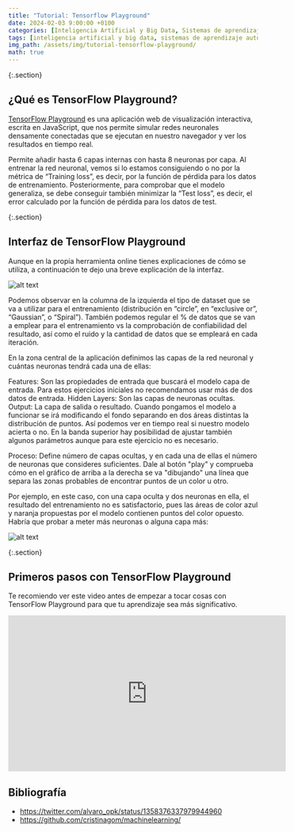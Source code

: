 ```yaml
---
title: "Tutorial: Tensorflow Playground"
date: 2024-02-03 9:00:00 +0100
categories: [Inteligencia Artificial y Big Data, Sistemas de aprendizaje automático]
tags: [inteligencia artificial y big data, sistemas de aprendizaje automático]
img_path: /assets/img/tutorial-tensorflow-playground/
math: true
---
```


{:.section}
## ¿Qué es TensorFlow Playground?

[TensorFlow Playground](https://playground.tensorflow.org/#activation=tanh&batchSize=10&dataset=circle&regDataset=reg-plane&learningRate=0.03&regularizationRate=0&noise=0&networkShape=4,2&seed=0.25548&showTestData=false&discretize=false&percTrainData=50&x=true&y=true&xTimesY=false&xSquared=false&ySquared=false&cosX=false&sinX=false&cosY=false&sinY=false&collectStats=false&problem=classification&initZero=false&hideText=false) es una aplicación web de visualización interactiva, escrita en JavaScript, que nos permite simular redes neuronales densamente conectadas que se ejecutan en nuestro navegador y ver los resultados en tiempo real.

Permite añadir hasta 6 capas internas con hasta 8 neuronas por capa. Al entrenar la red neuronal, vemos si lo estamos consiguiendo o no por la métrica de “Training loss”, es decir, por la función de pérdida para los datos de entrenamiento. Posteriormente, para comprobar que el modelo generaliza, se debe conseguir también minimizar la “Test loss”, es decir, el error calculado por la función de pérdida para los datos de test.

{:.section}
## Interfaz de TensorFlow Playground

Aunque en la propia herramienta online tienes explicaciones de cómo se utiliza, a continuación te dejo una breve explicación de la interfaz.

![alt text](ejemploTensorflow1.png)

Podemos observar en la columna de la izquierda el tipo de dataset que se va a utilizar para el entrenamiento (distribución en “circle”, en “exclusive or”, “Gaussian”, o “Spiral”). También podemos regular el % de datos que se van a emplear para el entrenamiento vs la comprobación de confiabilidad del resultado, así como el ruido y la cantidad de datos que se empleará en cada iteración.

En la zona central de la aplicación definimos las capas de la red neuronal y cuántas neuronas tendrá cada una de ellas:

Features: Son las propiedades de entrada que buscará el modelo capa de entrada. Para estos ejercicios iniciales no recomendamos usar más de dos datos de entrada.
Hidden Layers: Son las capas de neuronas ocultas.
Output: La capa de salida o resultado. Cuando pongamos el modelo a funcionar se irá modificando el fondo separando en dos áreas distintas la distribución de puntos. Así podemos ver en tiempo real si nuestro modelo acierta o no.
En la banda superior hay posibilidad de ajustar también algunos parámetros aunque para este ejercicio no es necesario.

Proceso: Define número de capas ocultas, y en cada una de ellas el número de neuronas que consideres suficientes. Dale al botón "play" y comprueba cómo en el gráfico de arriba a la derecha se va "dibujando" una línea que separa las zonas probables de encontrar puntos de un color u otro.

Por ejemplo, en este caso, con una capa oculta y dos neuronas en ella, el resultado del entrenamiento no es satisfactorio, pues las áreas de color azul y naranja propuestas por el modelo contienen puntos del color opuesto. Habría que probar a meter más neuronas o alguna capa más:

![alt text](ejemploTensorflow2.png)

{:.section}
## Primeros pasos con TensorFlow Playground

Te recomiendo ver este video antes de empezar a tocar cosas con TensorFlow Playground para que tu aprendizaje sea más significativo.

<iframe width="560" height="315" src="https://www.youtube.com/embed/FVozZVUNOOA?si=1w-U8thE9N7y2L37" title="YouTube video player" frameborder="0" allow="accelerometer; autoplay; clipboard-write; encrypted-media; gyroscope; picture-in-picture; web-share" allowfullscreen></iframe>

## Bibliografía

- <https://twitter.com/alvaro_opk/status/1358376337979944960>
- <https://github.com/cristinagom/machinelearning/>
